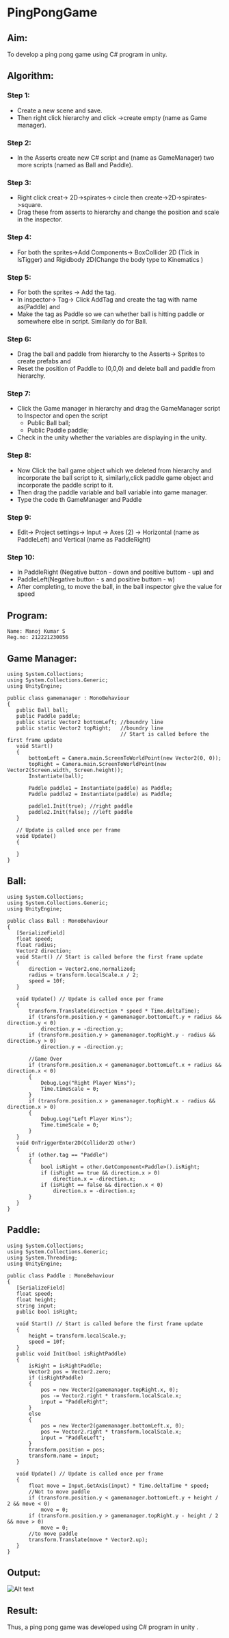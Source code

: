 # PingPongGame

## Aim:
To develop a ping pong game using C# program in unity.
## Algorithm:
### Step 1:
* Create a new scene and save. 
* Then right click hierarchy and click ->create empty (name as Game manager).
### Step 2:
* In the Asserts create new C# script and (name as GameManager) two more scripts (named as Ball and Paddle).
### Step 3:
* Right click creat-> 2D->spirates-> circle then create->2D->spirates->square. 
* Drag these from asserts to hierarchy and change the position and scale in the inspector.
### Step 4:
* For both the sprites->Add Components-> BoxCollider 2D (Tick in IsTigger) and Rigidbody 2D(Change the body type to Kinematics )
### Step 5:
* For both the sprites -> Add the tag. 
* In inspector-> Tag-> Click AddTag and create the tag with name as(Paddle) and 
* Make the tag as Paddle so we can whether ball is hitting paddle or somewhere else in script. Similarly do for Ball. 
### Step 6:
* Drag the ball and paddle from hierarchy to the Asserts-> Sprites to create prefabs and 
* Reset the position of Paddle to (0,0,0) and delete ball and paddle from hierarchy.
### Step 7:
* Click the Game manager in hierarchy and drag the GameManager script to Inspector and open the script
  * Public Ball ball;
  * Public Paddle paddle;
* Check in the unity whether the variables are displaying in the unity.
### Step 8:
* Now Click the ball game object which we deleted from hierarchy and incorporate the ball script to it, similarly,click paddle game object and incorporate the paddle script to it.  
* Then drag the paddle variable and ball variable into game manager.
* Type the code th GameManager and Paddle
### Step 9:
* Edit-> Project settings-> Input -> Axes (2) -> Horizontal (name as PaddleLeft) and Vertical (name as PaddleRight)
### Step 10:
* In PaddleRight (Negative button - down and positive buttom - up) and 
* PaddleLeft(Negative button - s and positive buttom - w)
* After completing, to move the ball, in the ball inspector give the value for speed
 
 ## Program:
 ```
Name: Manoj Kumar S
Reg.no: 212221230056
 ```
 ## Game Manager:
 ```
 using System.Collections;
using System.Collections.Generic;
using UnityEngine;

public class gamemanager : MonoBehaviour
{
    public Ball ball;
    public Paddle paddle;
    public static Vector2 bottomLeft; //boundry line
    public static Vector2 topRight;   //boundry line
                                      // Start is called before the first frame update
    void Start()
    {
        bottomLeft = Camera.main.ScreenToWorldPoint(new Vector2(0, 0));
        topRight = Camera.main.ScreenToWorldPoint(new Vector2(Screen.width, Screen.height));
        Instantiate(ball);

        Paddle paddle1 = Instantiate(paddle) as Paddle;
        Paddle paddle2 = Instantiate(paddle) as Paddle;

        paddle1.Init(true); //right paddle
        paddle2.Init(false); //left paddle
    }

    // Update is called once per frame
    void Update()
    {

    }
}
 ```
 ## Ball:
 ```
 using System.Collections;
using System.Collections.Generic;
using UnityEngine;

public class Ball : MonoBehaviour
{
    [SerializeField]
    float speed;
    float radius;
    Vector2 direction;
    void Start() // Start is called before the first frame update
    {
        direction = Vector2.one.normalized;
        radius = transform.localScale.x / 2;
        speed = 10f;
    }

    void Update() // Update is called once per frame
    {
        transform.Translate(direction * speed * Time.deltaTime);
        if (transform.position.y < gamemanager.bottomLeft.y + radius && direction.y < 0)
            direction.y = -direction.y;
        if (transform.position.y > gamemanager.topRight.y - radius && direction.y > 0)
            direction.y = -direction.y;

        //Game Over
        if (transform.position.x < gamemanager.bottomLeft.x + radius && direction.x < 0)
        {
            Debug.Log("Right Player Wins");
            Time.timeScale = 0;
        }
        if (transform.position.x > gamemanager.topRight.x - radius && direction.x > 0)
        {
            Debug.Log("Left Player Wins");
            Time.timeScale = 0;
        }
    }
    void OnTriggerEnter2D(Collider2D other)
    {
        if (other.tag == "Paddle")
        {
            bool isRight = other.GetComponent<Paddle>().isRight;
            if (isRight == true && direction.x > 0)
                direction.x = -direction.x;
            if (isRight == false && direction.x < 0)
                direction.x = -direction.x;
        }
    }
}
 ```

 ## Paddle:
 ```
 using System.Collections;
using System.Collections.Generic;
using System.Threading;
using UnityEngine;

public class Paddle : MonoBehaviour
{
    [SerializeField]
    float speed;
    float height;
    string input;
    public bool isRight;

    void Start() // Start is called before the first frame update
    {
        height = transform.localScale.y;
        speed = 10f;
    }
    public void Init(bool isRightPaddle)
    {
        isRight = isRightPaddle;
        Vector2 pos = Vector2.zero;
        if (isRightPaddle)
        {
            pos = new Vector2(gamemanager.topRight.x, 0);
            pos -= Vector2.right * transform.localScale.x;
            input = "PaddleRight";
        }
        else
        {
            pos = new Vector2(gamemanager.bottomLeft.x, 0);
            pos += Vector2.right * transform.localScale.x;
            input = "PaddleLeft";
        }
        transform.position = pos;
        transform.name = input;
    }

    void Update() // Update is called once per frame
    {
        float move = Input.GetAxis(input) * Time.deltaTime * speed;
        //Not to move paddle
        if (transform.position.y < gamemanager.bottomLeft.y + height / 2 && move < 0)
            move = 0;
        if (transform.position.y > gamemanager.topRight.y - height / 2 && move > 0)
            move = 0;
        //to move paddle
        transform.Translate(move * Vector2.up);
    }
}
 ```
 ## Output:
 ![Alt text](image.png)
 ## Result:
Thus, a ping pong game was developed using C# program in unity .
